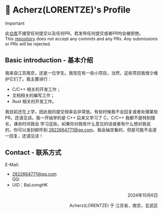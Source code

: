 # 🪸 Acherz(LORENTZE)'s Profile
> [!IMPORTANT]
> 此[仓库](https://github.com/Acherz/Acherz)不接受任何提交以及任何PR。若发布任何提交或者PR均会被拒绝。  
> This [repository](https://github.com/Acherz/Acherz) does not accept any commits and any PRs. Any submissions or PRs will be rejected.

## Basic introduction - 基本介绍

我来自江苏南京，还是一位学生。我现在有一些小项目，当然，这些项目我很少维护它们了。我主要进行：
- C/C++ 相关的开发工作；
- 文档相关的编写工作；
- Rust 相关的开发工作。

我目前还在上学，因此我的提交频率会非常低。有些时候我不会回复或者处理某些PR，还请见谅。我一开始学的是 C++ 后来又学习了 C，C/C++ 我都不是特别擅长，课余时间我会
学习这些。如果你对我有什么意见的话或者有什么想对我说的，你可以发封邮件到 2822664771@qq.com，我会抽空看的，但是可能不会逐一回复，还请见谅！

## Contact - 联系方式
E-Mail:
- 2822664771@qq.com  
QQ:
- UID：BaLoongHK

<p align="right">2024年10月6日</p>
<p align="right">Acherz(LORENTZE) 于 江苏省，南京，玄武区</p>
